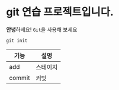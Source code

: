 # git 연습 프로젝트입니다.
**안녕**하세요!
`Git`을 사용해 보세요
```
git init
```


|기능|설명|
|---|---|
|add|스테이지|
|commit|커밋|
